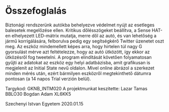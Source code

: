 # Összefoglalás

Biztonági rendszerünk autókba behelyezve védelmet nyújt az esetleges balesetek megelőzése ellen.
Kritikus dőlésszögeket beállítva, a Sense HAT-en elhelyezett LED-mátrix mutatja, merre dől az autó,
és van lehetőség a jármű korrigálására, felborulva pedig egy segítségkérő Twitter üzenetet oszt meg.
Az eszköz mindemellett képes arra, hogy hirtelen túl nagy G gyorsulást mérve azt feltételezze, hogy az autó ütközött,
így ekkor az ütközésről fog tweetelni. A program elindítását követően folyamatosan gyűjti az adatokat az eszköz
egy helyi adatbázisba, amit grafikusan is megjelenít az Initial State nevű oldalon. Mivel online ábrázol a szerkezet
minden mérés után, ezért bármilyen eszközről megtekinthető dátumra pontosan (a 14 napos Trial verzión belül).

Targykod: GKNB_INTM020
A projektmunkat keszitette: Lazar Tamas BBLO30
                            Bogdan Adam XL6KK5
                            
Szechenyi Istvan Egyetem
2020.01.15
